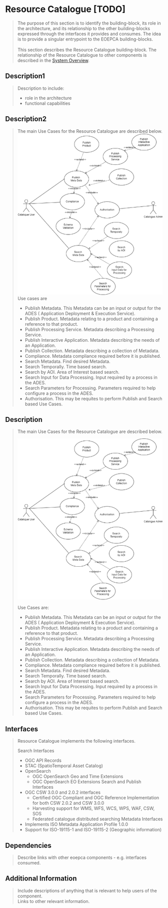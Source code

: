 # Resource Catalogue [TODO]

> The purpose of this section is to identify the building-block, its role in the architecture, and its relationship to the other building-blocks expressed through the interfaces it provides and consumes. The idea is to provide a singular entrypoint to the EOEPCA building-blocks.<br><br>
> This section describes the Resource Catalogue building-block. The relationship of the Resource Catalogue to other components is described in the <a href="../../system/overview/">System Overview</a>.


## Description1

> Description to include:
> 
> * role in the architecture
> * functional capabilities

## Description2

> The main Use Cases for the Resource Catalogue are described below.<br>
![EOEPCA Resource Catalogue Use Cases](../../img/resources/EOEPCA-Resource-Cat-Use-Cases.drawio.png "EOEPCA Resource Catalogue Use Cases")
> Use cases are
> * Publish Metadata.  This Metadata can be an input or output for the ADES ( Application Deployment & Execution Service).
> * Publish Product. Metadata relating to a product and containing a reference to that product.
> * Publish Processing Service. Metadata describing a Processing Service.
> * Publish Interactive Application. Metadata describing the needs of an Application.
> * Publish Collection.  Metadata describing a collection of Metadata.
> * Compliance. Metadata compliance required before it is published. 
> * Search Metadata.  Find desired Metadata.
> * Search Temporally. Time based search. 
> * Search by AOI. Area of Interest based search. 
> * Search Input for Data Processing. Input required by a process in the ADES.
> * Search Parameters for Processing. Parameters required to help configure a process in the ADES.
> * Authorisation. This may be requites to perform Publish and Search based Use Cases.


## Description

> The main Use Cases for the Resource Catalogue are described below.
> 
> ![EOEPCA Resource Catalogue Use Cases](../../img/resources/EOEPCA-Resource-Cat-Use-Cases.drawio.png "EOEPCA Resource Catalogue Use Cases")
>
> Use Cases are:
> * Publish Metadata.  This Metadata can be an input or output for the ADES ( Application Deployment & Execution Service).
> * Publish Product. Metadata relating to a product and containing a reference to that product.
> * Publish Processing Service. Metadata describing a Processing Service.
> * Publish Interactive Application. Metadata describing the needs of an Application.
> * Publish Collection.  Metadata describing a collection of Metadata.
> * Compliance. Metadata compliance required before it is published. 
> * Search Metadata.  Find desired Metadata.
> * Search Temporally. Time based search. 
> * Search by AOI. Area of Interest based search. 
> * Search Input for Data Processing. Input required by a process in the ADES.
> * Search Parameters for Processing. Parameters required to help configure a process in the ADES.
> * Authorisation. This may be requites to perform Publish and Search based Use Cases.

## Interfaces

> Resource Catalogue implements the following interfaces.<br>
> 
> Search Interfaces<br>
> * OGC API Records
> * STAC (SpatioTemporal Asset Catalog)
> * OpenSearch
>   * OGC OpenSearch Geo and Time Extensions
>   * OGC OpenSearch EO Extensions
> Search and Publish Interfaces<br>
> * OGC CSW 3.0.0 and 2.0.2 interfaces
>   * Certified OGC Compliant and OGC Reference Implementation for both CSW 2.0.2 and CSW 3.0.0
>   * Harvesting support for WMS, WFS, WCS, WPS, WAF, CSW, SOS
>   * Federated catalogue distributed searching
> Metadata Interfaces<br>
> * Implements ISO Metadata Application Profile 1.0.0
> * Support for ISO-19115-1 and ISO-19115-2  (Geographic information)


## Dependencies

> Describe links with other eoepca components - e.g. interfaces consumed.

## Additional Information

> Include descriptions of anything that is relevant to help users of the component.<br>
> Links to other relevant information.
